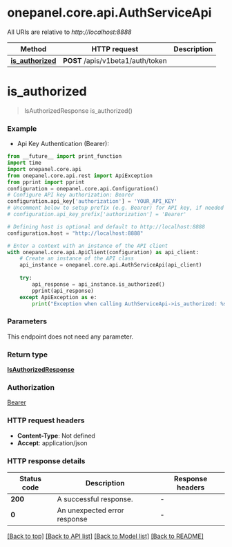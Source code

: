 # onepanel.core.api.AuthServiceApi

All URIs are relative to *http://localhost:8888*

Method | HTTP request | Description
------------- | ------------- | -------------
[**is_authorized**](AuthServiceApi.md#is_authorized) | **POST** /apis/v1beta1/auth/token | 


# **is_authorized**
> IsAuthorizedResponse is_authorized()



### Example

* Api Key Authentication (Bearer):
```python
from __future__ import print_function
import time
import onepanel.core.api
from onepanel.core.api.rest import ApiException
from pprint import pprint
configuration = onepanel.core.api.Configuration()
# Configure API key authorization: Bearer
configuration.api_key['authorization'] = 'YOUR_API_KEY'
# Uncomment below to setup prefix (e.g. Bearer) for API key, if needed
# configuration.api_key_prefix['authorization'] = 'Bearer'

# Defining host is optional and default to http://localhost:8888
configuration.host = "http://localhost:8888"

# Enter a context with an instance of the API client
with onepanel.core.api.ApiClient(configuration) as api_client:
    # Create an instance of the API class
    api_instance = onepanel.core.api.AuthServiceApi(api_client)
    
    try:
        api_response = api_instance.is_authorized()
        pprint(api_response)
    except ApiException as e:
        print("Exception when calling AuthServiceApi->is_authorized: %s\n" % e)
```

### Parameters
This endpoint does not need any parameter.

### Return type

[**IsAuthorizedResponse**](IsAuthorizedResponse.md)

### Authorization

[Bearer](../README.md#Bearer)

### HTTP request headers

 - **Content-Type**: Not defined
 - **Accept**: application/json

### HTTP response details
| Status code | Description | Response headers |
|-------------|-------------|------------------|
**200** | A successful response. |  -  |
**0** | An unexpected error response |  -  |

[[Back to top]](#) [[Back to API list]](../README.md#documentation-for-api-endpoints) [[Back to Model list]](../README.md#documentation-for-models) [[Back to README]](../README.md)


